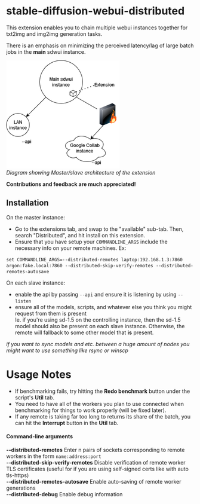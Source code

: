 # stable-diffusion-webui-distributed
This extension enables you to chain multiple webui instances together for txt2img and img2img generation tasks.

There is an emphasis on minimizing the perceived latency/lag of large batch jobs in the **main** sdwui instance.

![alt text](doc/sdwui_distributed.drawio.png)\
*Diagram showing Master/slave architecture of the extension*

**Contributions and feedback are much appreciated!**

## Installation

On the master instance:
- Go to the extensions tab, and swap to the "available" sub-tab. Then, search "Distributed", and hit install on this extension.
- Ensure that you have setup your `COMMANDLINE_ARGS` include the necessary info on your remote machines. Ex:
```
set COMMANDLINE_ARGS=--distributed-remotes laptop:192.168.1.3:7860 argon:fake.local:7860 --distributed-skip-verify-remotes --distributed-remotes-autosave
```

On each slave instance:
- enable the api by passing `--api` and ensure it is listening by using `--listen`
- ensure all of the models, scripts, and whatever else you think you might request from them is present\
Ie. if you're using sd-1.5 on the controlling instance, then the sd-1.5 model should also be present on each slave instance. Otherwise, the remote will fallback to some other model that **is** present.

*if you want to sync models and etc. between a huge amount of nodes you might want to use something like rsync or winscp*

# Usage Notes
- If benchmarking fails, try hitting the **Redo benchmark** button under the script's **Util** tab.
- You need to have all of the workers you plan to use connected when benchmarking for things to work properly (will be fixed later).
- If any remote is taking far too long to returns its share of the batch, you can hit the **Interrupt** button in the **Util** tab.

#### Command-line arguments

**--distributed-remotes** Enter n pairs of sockets corresponding to remote workers in the form `name:address:port`\
**--distributed-skip-verify-remotes** Disable verification of remote worker TLS certificates (useful for if you are using self-signed certs like with auto tls-https)\
**--distributed-remotes-autosave** Enable auto-saving of remote worker generations\
**--distributed-debug** Enable debug information
